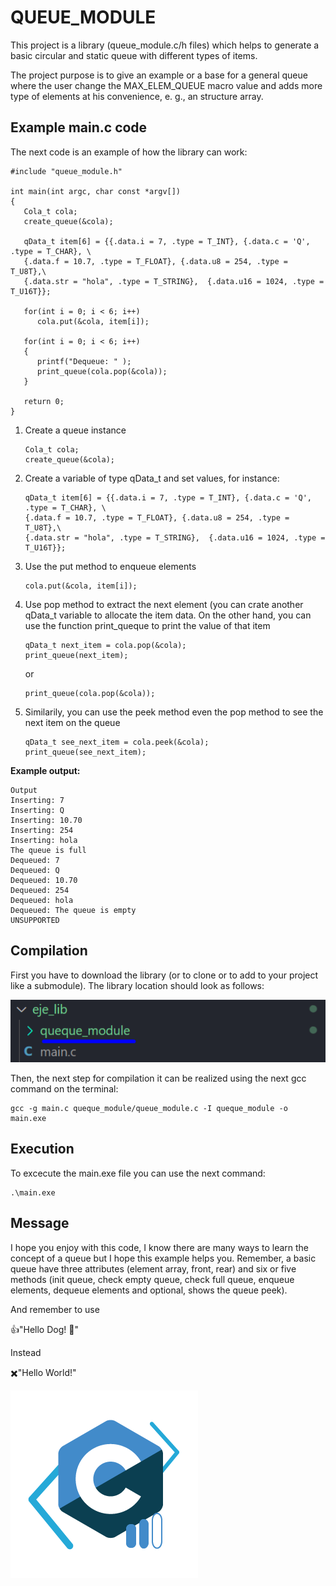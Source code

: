 # QUEUE_MODULE

This project is a library (queue_module.c/h files) which helps to generate a basic circular and static queue with different types of items.

The project purpose is to give an example or a base for a general queue where the user change the MAX_ELEM_QUEUE
macro value and adds more type of elements at his convenience,
e. g., an structure array. 
 
## Example main.c code

The next code is an example of how the library can work:

```
#include "queue_module.h"

int main(int argc, char const *argv[])
{
   Cola_t cola;
   create_queue(&cola);

   qData_t item[6] = {{.data.i = 7, .type = T_INT}, {.data.c = 'Q', .type = T_CHAR}, \
   {.data.f = 10.7, .type = T_FLOAT}, {.data.u8 = 254, .type = T_U8T},\
   {.data.str = "hola", .type = T_STRING},  {.data.u16 = 1024, .type = T_U16T}};

   for(int i = 0; i < 6; i++)
      cola.put(&cola, item[i]);
   
   for(int i = 0; i < 6; i++)
   {
      printf("Dequeue: " );
      print_queue(cola.pop(&cola));
   }

   return 0;
}
```
1. Create a queue instance
   ```
   Cola_t cola;
   create_queue(&cola);
   ```

2. Create a variable of type qData_t and set values, for instance:
   ```
   qData_t item[6] = {{.data.i = 7, .type = T_INT}, {.data.c = 'Q', .type = T_CHAR}, \
   {.data.f = 10.7, .type = T_FLOAT}, {.data.u8 = 254, .type = T_U8T},\
   {.data.str = "hola", .type = T_STRING},  {.data.u16 = 1024, .type = T_U16T}};
   ```
3. Use the put method to enqueue elements
   ```
   cola.put(&cola, item[i]);
   ```
4. Use pop method to extract the next element (you can crate another qData_t variable to allocate the item data. On the other hand, you can use the function print_queque to print the value of that item
   ```
   qData_t next_item = cola.pop(&cola);
   print_queue(next_item);
   ```
   or
   ```
   print_queue(cola.pop(&cola));
   ```

5. Similarily, you can use the peek method even the pop method to see the next item on the queue 
   ```
   qData_t see_next_item = cola.peek(&cola);
   print_queue(see_next_item);
   ```

**Example output:**
```
Output
Inserting: 7
Inserting: Q
Inserting: 10.70
Inserting: 254
Inserting: hola
The queue is full
Dequeued: 7
Dequeued: Q
Dequeued: 10.70
Dequeued: 254
Dequeued: hola
Dequeued: The queue is empty
UNSUPPORTED
```

## Compilation
First you have to download the library (or to clone or to add to your project like a submodule). 
The library location should look as follows:

![example_lib_1](image.png)

Then, the next step for compilation it can be realized using the next gcc command on the terminal:

```
gcc -g main.c queque_module/queue_module.c -I queque_module -o main.exe
```

## Execution
To excecute the main.exe file you can use the next command:
```
.\main.exe
```

## Message
I hope you enjoy with this code, I know there are many ways to learn the concept of a queue but I hope this example helps you. Remember, a basic queue have three attributes (element array, front, rear) and six or five methods (init queue, check empty queue, check full queue, enqueue elements, 
dequeue elements and optional, shows the queue peek).

And remember to use

👍"Hello Dog! 🐶"

Instead 

✖️"Hello World!"

![alt text](html/cursoCIntermedio.png)
